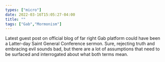 ```yaml
---
types: ["micro"]
date: 2022-03-16T15:05:27-04:00
title: ""
tags: ["Gab","Mormonism"]
---
```

Latest guest post on official blog of far right Gab platform could have been a Latter-day Saint General Conference sermon. Sure, rejecting truth and embracing evil sounds bad, but there are a lot of assumptions that need to be surfaced and interrogated about what both terms mean.
